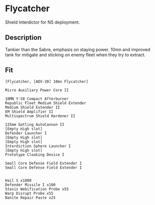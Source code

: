 # Flycatcher

Shield Interdictor for NS deployment.

## Description

Tankier than the Sabre, emphasis on staying power. 10mn and improved tank for mitigate and sticking on enemy fleet when they try to extract.

## Fit
```
[Flycatcher, [ADV-30] 10mn Flycatcher]

Micro Auxiliary Power Core II

10MN Y-S8 Compact Afterburner
Republic Fleet Medium Shield Extender
Medium Shield Extender II
EM Shield Amplifier II
Multispectrum Shield Hardener II

125mm Gatling AutoCannon II
[Empty High slot]
Defender Launcher I
[Empty High slot]
[Empty High slot]
Interdiction Sphere Launcher I
[Empty High slot]
Prototype Cloaking Device I

Small Core Defense Field Extender I
Small Core Defense Field Extender I


Hail S x1000
Defender Missile I x100
Stasis Webification Probe x55
Warp Disrupt Probe x55
Nanite Repair Paste x25
```
